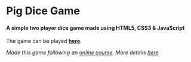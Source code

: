 # Pig Dice Game
#### A simple two player dice game made using HTML5, CSS3 &amp; JavaScript

The game can be played <strong>[here](https://pig-game.chsriram.repl.co/)</strong>.

*Made this game following an [online course](https://www.udemy.com/the-complete-javascript-course/). More details [here](https://github.com/Ch-sriram/JavaScript).*